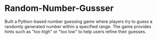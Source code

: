 # Random-Number-Gussser
Built a Python-based number guessing game where players try to guess a randomly generated number within a specified range. The game provides hints such as "too high" or "too low" to help users refine their guesses.
